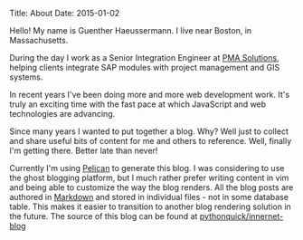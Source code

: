 Title: About
Date: 2015-01-02

Hello! My name is Guenther Haeussermann. I live near Boston, in Massachusetts.

During the day I work as a Senior Integration Engineer at [PMA Solutions](http://pmasolutions.com), helping clients integrate SAP modules with project management and GIS systems.

In recent years I've been doing more and more web development work. It's truly an exciting time with the fast pace at which JavaScript and web technologies are advancing.

Since many years I wanted to put together a blog. Why? Well just to collect and share useful bits of content for me and others to reference. Well, finally I'm getting there. Better late than never!

Currently I'm using [Pelican](http://getpelican.com/) to generate this blog. I was considering to use the ghost blogging platform, but I much rather prefer writing content in vim and being able to customize the way the blog renders. All the blog posts are authored in [Markdown](https://daringfireball.net/projects/markdown) and stored in individual files - not in some database table. This makes it easier to transition to another blog rendering solution in the future. The source of this blog can be found at [pythonquick/innernet-blog](https://github.com/pythonquick/innernet-blog)
